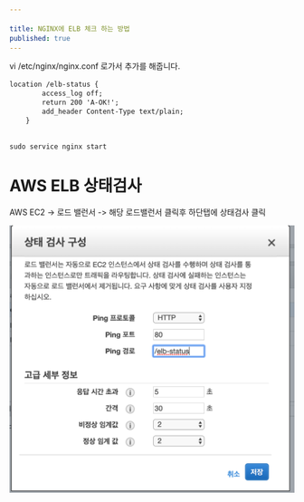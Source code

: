 ```yaml
---

title: NGINX에 ELB 체크 하는 방법 
published: true
---
```


vi /etc/nginx/nginx.conf 로가서 추가를 해줍니다.



```
location /elb-status {
        access_log off;
        return 200 'A-OK!';
        add_header Content-Type text/plain;
    }


```


```
sudo service nginx start

```

# AWS ELB 상태검사

AWS EC2 -> 로드 밸런서 -> 해당 로드밸런서 클릭후 하단탭에 상태검사 클릭 

![AWS ELB 상태검사](/assets/imgs/2018/07/02/aws-nginx-elb-health-check/1.png)

